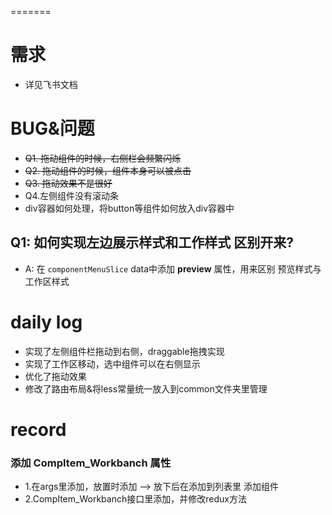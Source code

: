 =======
# 需求
- 详见飞书文档

# BUG&问题
- <del>Q1. 拖动组件的时候，右侧栏会频繁闪烁 </del>
- <del>Q2. 拖动组件的时候，组件本身可以被点击 </de>  
- <del>Q3. 拖动效果不是很好 </del>
- Q4.左侧组件没有滚动条
- div容器如何处理，将button等组件如何放入div容器中

 ## Q1: 如何实现左边展示样式和工作样式 区别开来?
  - A: 在 `componentMenuSlice` data中添加 **preview** 属性，用来区别 预览样式与工作区样式

# daily log
- 实现了左侧组件栏拖动到右侧，draggable拖拽实现
- 实现了工作区移动，选中组件可以在右侧显示
- 优化了拖动效果
- 修改了路由布局&将less常量统一放入到common文件夹里管理

# record
### 添加 CompItem_Workbanch 属性
- 1.在args里添加，放置时添加 --> 放下后在添加到列表里 添加组件
- 2.CompItem_Workbanch接口里添加，并修改redux方法